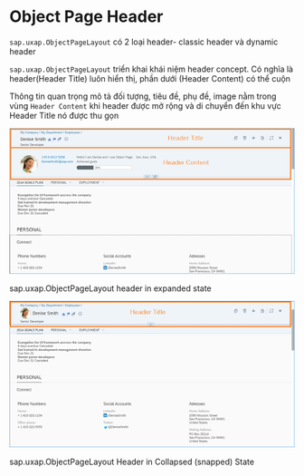 # Object Page Header

`sap.uxap.ObjectPageLayout` có 2 loại header- classic header và dynamic header

`sap.uxap.ObjectPageLayout` triển khai khái niệm header concept. Có nghĩa là header(Header Title) luôn hiển thị, phần dưới (Header Content) có thể cuộn

Thông tin quan trọng mô tả đối tượng, tiêu đề, phụ đề, image nằm trong vùng `Header Content` khi header được mở rộng và di chuyển đến khu vực Header Title nó được thu gọn

![alt text](image-1.png)

sap.uxap.ObjectPageLayout header in expanded state

![alt text](image-2.png)

sap.uxap.ObjectPageLayout Header in Collapsed (snapped) State
